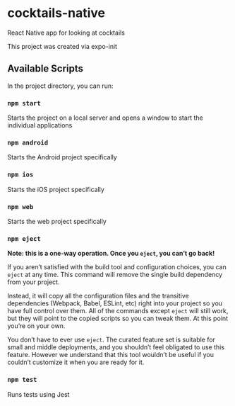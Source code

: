 # cocktails-native
React Native app for looking at cocktails

This project was created via expo-init

## Available Scripts

In the project directory, you can run:

### `npm start`

Starts the project on a local server and opens a window to start the individual applications

### `npm android`

Starts the Android project specifically

### `npm ios`

Starts the iOS project specifically

### `npm web`

Starts the web project specifically

### `npm eject`

**Note: this is a one-way operation. Once you `eject`, you can’t go back!**

If you aren’t satisfied with the build tool and configuration choices, you can `eject` at any time. This command will remove the single build dependency from your project.

Instead, it will copy all the configuration files and the transitive dependencies (Webpack, Babel, ESLint, etc) right into your project so you have full control over them. All of the commands except `eject` will still work, but they will point to the copied scripts so you can tweak them. At this point you’re on your own.

You don’t have to ever use `eject`. The curated feature set is suitable for small and middle deployments, and you shouldn’t feel obligated to use this feature. However we understand that this tool wouldn’t be useful if you couldn’t customize it when you are ready for it.

### `npm test`

Runs tests using Jest

